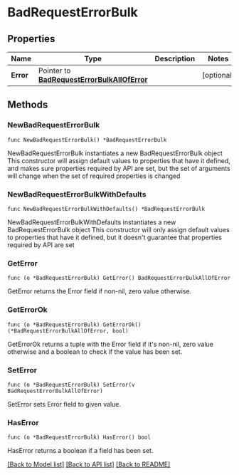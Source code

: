 # BadRequestErrorBulk

## Properties

Name | Type | Description | Notes
------------ | ------------- | ------------- | -------------
**Error** | Pointer to [**BadRequestErrorBulkAllOfError**](BadRequestErrorBulkAllOfError.md) |  | [optional] 

## Methods

### NewBadRequestErrorBulk

`func NewBadRequestErrorBulk() *BadRequestErrorBulk`

NewBadRequestErrorBulk instantiates a new BadRequestErrorBulk object
This constructor will assign default values to properties that have it defined,
and makes sure properties required by API are set, but the set of arguments
will change when the set of required properties is changed

### NewBadRequestErrorBulkWithDefaults

`func NewBadRequestErrorBulkWithDefaults() *BadRequestErrorBulk`

NewBadRequestErrorBulkWithDefaults instantiates a new BadRequestErrorBulk object
This constructor will only assign default values to properties that have it defined,
but it doesn't guarantee that properties required by API are set

### GetError

`func (o *BadRequestErrorBulk) GetError() BadRequestErrorBulkAllOfError`

GetError returns the Error field if non-nil, zero value otherwise.

### GetErrorOk

`func (o *BadRequestErrorBulk) GetErrorOk() (*BadRequestErrorBulkAllOfError, bool)`

GetErrorOk returns a tuple with the Error field if it's non-nil, zero value otherwise
and a boolean to check if the value has been set.

### SetError

`func (o *BadRequestErrorBulk) SetError(v BadRequestErrorBulkAllOfError)`

SetError sets Error field to given value.

### HasError

`func (o *BadRequestErrorBulk) HasError() bool`

HasError returns a boolean if a field has been set.


[[Back to Model list]](../README.md#documentation-for-models) [[Back to API list]](../README.md#documentation-for-api-endpoints) [[Back to README]](../README.md)



